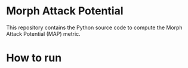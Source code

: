 # Morph Attack Potential
This repository contains the Python source code to compute the Morph Attack Potential (MAP) metric.

# How to run
